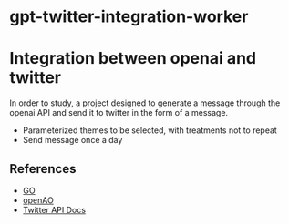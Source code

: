 # gpt-twitter-integration-worker


# Integration between openai and twitter

In order to study, a project designed to generate a message through the openai API and send it to twitter in the form of a message.

 - Parameterized themes to be selected, with treatments not to repeat
 - Send message once a day

## References

 - [GO](https://go.dev)
 - [openAO](https://openai.com)
 - [Twitter API Docs](https://developer.twitter.com/en/docs/twitter-api)

